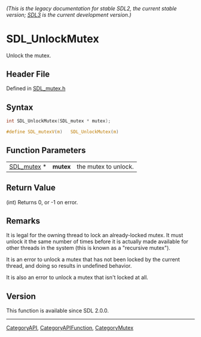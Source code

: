 ###### (This is the legacy documentation for stable SDL2, the current stable version; [SDL3](https://wiki.libsdl.org/SDL3/) is the current development version.)
# SDL_UnlockMutex

Unlock the mutex.

## Header File

Defined in [SDL_mutex.h](https://github.com/libsdl-org/SDL/blob/SDL2/include/SDL_mutex.h)

## Syntax

```c
int SDL_UnlockMutex(SDL_mutex * mutex);

#define SDL_mutexV(m)   SDL_UnlockMutex(m)
```

## Function Parameters

|                          |           |                      |
| ------------------------ | --------- | -------------------- |
| [SDL_mutex](SDL_mutex) * | **mutex** | the mutex to unlock. |

## Return Value

(int) Returns 0, or -1 on error.

## Remarks

It is legal for the owning thread to lock an already-locked mutex. It must
unlock it the same number of times before it is actually made available for
other threads in the system (this is known as a "recursive mutex").

It is an error to unlock a mutex that has not been locked by the current
thread, and doing so results in undefined behavior.

It is also an error to unlock a mutex that isn't locked at all.

## Version

This function is available since SDL 2.0.0.

----
[CategoryAPI](CategoryAPI), [CategoryAPIFunction](CategoryAPIFunction), [CategoryMutex](CategoryMutex)

